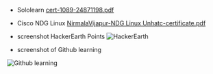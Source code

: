 * Sololearn
[cert-1089-24871198.pdf](https://github.com/Nirmala-vijapur/M1_Project_app-/files/8010255/cert-1089-24871198.pdf)

* Cisco NDG Linux
[NirmalaVijapur-NDG Linux Unhatc-certificate.pdf](https://github.com/Nirmala-vijapur/M1_Project_app-/files/8010263/NirmalaVijapur-NDG.Linux.Unhatc-certificate.pdf)

* screenshot HackerEarth Points 
![HackerEarth](https://user-images.githubusercontent.com/98865009/153261705-022bc73a-c2df-4f23-a994-cc1598c37010.png)

* screenshot of Github learning 

![Github learning](https://user-images.githubusercontent.com/98865009/153261955-aec105db-f71b-4122-b161-8b77f9e8a713.jpeg)

